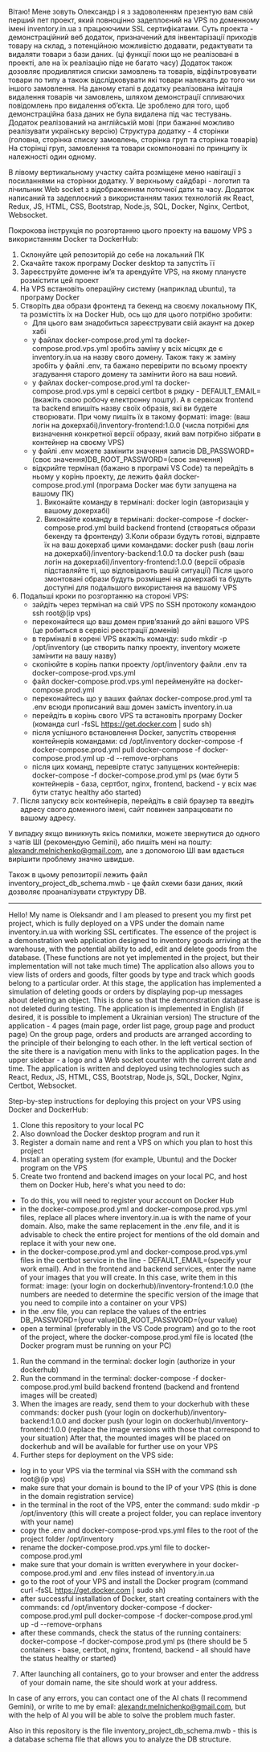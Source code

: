 Вітаю!
Мене зовуть Олександр і я з задоволенням презентую вам свій перший пет проект, який повноцінно задеплоєний на VPS по доменному імені inventory.in.ua з працюючими SSL сертифікатами.
Суть проекта - демонстраційний веб додаток, призначений для інвентарізації приходів товару на склад, з потенційною можливістю додавати, редактувати та видаляти товари з бази даних. (ці функції поки що не реалізовані в проекті, але на їх реалізацію піде не багато часу)
Додаток також дозовляє продивлятися списки замовлень та товарів, відфільтровувати товари по типу а також відслідковувати які товари належать до того чи іншого замовлення.
На даному етапі в додатку реалізована імітація видалення товарів чи замовлень, шляхом демонстрації спливаючих повідомлень про видалення обʼєкта.
Це зроблено для того, щоб демонстраційна база даних не була видалена під час тестувань.
Додаток реалізований на англійській мові (при бажанні можливо реалізувати українську версію)
Структура додатку - 4 сторінки (головна, сторінка списку замовлень, сторінка груп та сторінка товарів)
На сторінці груп, замовлення та товари скомпоновані по принципу їх належності один одному.

В лівому вертикальному участку сайта розміщене меню навігації з посиланнями на сторінки додатку.
У верхньому сайдбарі - логотип та лічильник Web socket з відображенням поточної дати та часу.
Додаток написаний та задеплоєний з використанням таких технологій як React, Redux, JS, HTML, CSS, Bootstrap, Node.js, SQL, Docker, Nginx, Certbot, Websocket.

Покрокова інструкція по розгортанню цього проекту на вашому VPS з використанням Docker та DockerHub:

1. Склонуйте цей репозиторій до себе на локальний ПК
2. Скачайте також програму Docker desktop та запустіть її
3. Зареєструйте доменне імʼя та арендуйте VPS, на якому плануєте розмістити цей проект
4. На VPS встановіть операційну систему (наприклад ubuntu), та програму Docker
5. Створіть два образи фронтенд та бекенд на своєму локальному ПК, та розмістіть їх на Docker Hub, ось що для цього потрібно зробити:
   - Для цього вам знадобиться зареєструвати свій акаунт на докер хабі
   - у файлах docker-compose.prod.yml та docker-compose.prod.vps.yml зробіть заміну у всіх місцях де є inventory.in.ua на назву свого домену. Також таку ж заміну зробіть у файлі .env, та бажано перевірити по всьому проекту згадування старого домену та замінити його на ваш новий.
   - у файлах docker-compose.prod.yml та docker-compose.prod.vps.yml в сервісі certbot в рядку - DEFAULT_EMAIL=(вкажіть свою робочу електронну пошту). А в сервісах frontend та backend впишіть назву своїх образів, які ви будете створювати. При чому пишіть їх в такому форматі: image: (ваш логін на докерхабі)/inventory-frontend:1.0.0 (числа потрібні для визначення конкретної версії образу, який вам потрібно зібрати в контейнер на своєму VPS)
   - у файлі .env можете замінити значення записів DB_PASSWORD=(своє значення)DB_ROOT_PASSWORD=(своє значення)
   - відкрийте термінал (бажано в програмі VS Code) та перейдіть в ньому у корінь проекту, де лежить файл docker-compose.prod.yml (програма Docker має бути запущена на вашому ПК)
     1. Виконайте команду в терміналі: docker login (авторизація у вашому докерхабі)
     2. Виконайте команду в терміналі: docker-compose -f docker-compose.prod.yml build backend frontend (створяться образи бекенду та фронтенду)
        3.Коли образи будуть готові, відправте їх на ваш докерхаб цими командами:
        docker push (ваш логін на докерхабі)/inventory-backend:1.0.0 та docker push (ваш логін на докерхабі)/inventory-frontend:1.0.0 (версії образів підставляйте ті, що відповідають вашій ситуації) Після цього змонтовані образи будуть розміщені на докерхабі та будуть доступні для подальшого використання на вашому VPS
6. Подальші кроки по розгортанню на стороні VPS:
   - зайдіть через термінал на свій VPS по SSH протоколу командою ssh root@(ip vps)
   - переконайтеся що ваш домен привʼязаний до айпі вашого VPS (це робиться в сервісі реєстрації доменів)
   - в терміналі в корені VPS вкажіть команду: sudo mkdir -p /opt/inventory (це створить папку проекту, inventory можете замінити на вашу назву)
   - скопіюйте в корінь папки проекту /opt/inventory файли .env та docker-compose-prod.vps.yml
   - файл docker-compose.prod.vps.yml перейменуйте на docker-compose.prod.yml
   - переконайтесь що у ваших файлах docker-compose.prod.yml та .env всюди прописаний ваш домен замість inventory.in.ua
   - перейдіть в корінь свого VPS та встановіть програму Docker (команда curl -fsSL https://get.docker.com | sudo sh)
   - після успішного встановлення Docker, запустіть створення контейнерів командами:
     cd /opt/inventory
     docker-compose -f docker-compose.prod.yml pull
     docker-compose -f docker-compose.prod.yml up -d --remove-orphans
   - після цих команд, перевірте статус запущених контейнерів:
     docker-compose -f docker-compose.prod.yml ps
     (має бути 5 контейнерів - база, сертбот, nginx, frontend, backend - у всіх має бути статус healthy або started)
7. Після запуску всіх контейнерів, перейдіть в свій браузер та введіть адресу свого доменного імені, сайт повинен запрацювати по вашому адресу.

У випадку якщо виникнуть якісь помилки, можете звернутися до одного з чатів ШІ (рекомендую Gemini), або пишіть мені на пошту: alexandr.melnichenko@gmail.com, але з допомогою ШІ вам вдасться вирішити проблему значно швидше.

Також в цьому репозиторії лежить файл inventory_project_db_schema.mwb - це файл схеми бази даних, який дозволяє проаналізувати структуру DB.

---

Hello! My name is Oleksandr and I am pleased to present you my first pet project, which is fully deployed on a VPS under the domain name inventory.in.ua with working SSL certificates.
The essence of the project is a demonstration web application designed to inventory goods arriving at the warehouse, with the potential ability to add, edit and delete goods from the database. (These functions are not yet implemented in the project, but their implementation will not take much time)
The application also allows you to view lists of orders and goods, filter goods by type and track which goods belong to a particular order.
At this stage, the application has implemented a simulation of deleting goods or orders by displaying pop-up messages about deleting an object.
This is done so that the demonstration database is not deleted during testing.
The application is implemented in English (if desired, it is possible to implement a Ukrainian version)
The structure of the application - 4 pages (main page, order list page, group page and product page)
On the group page, orders and products are arranged according to the principle of their belonging to each other.
In the left vertical section of the site there is a navigation menu with links to the application pages.
In the upper sidebar - a logo and a Web socket counter with the current date and time.
The application is written and deployed using technologies such as React, Redux, JS, HTML, CSS, Bootstrap, Node.js, SQL, Docker, Nginx, Certbot, Websocket.

Step-by-step instructions for deploying this project on your VPS using Docker and DockerHub:

1. Clone this repository to your local PC
2. Also download the Docker desktop program and run it
3. Register a domain name and rent a VPS on which you plan to host this project
4. Install an operating system (for example, Ubuntu) and the Docker program on the VPS
5. Create two frontend and backend images on your local PC, and host them on Docker Hub, here's what you need to do:

- To do this, you will need to register your account on Docker Hub
- in the docker-compose.prod.yml and docker-compose.prod.vps.yml files, replace all places where inventory.in.ua is with the name of your domain. Also, make the same replacement in the .env file, and it is advisable to check the entire project for mentions of the old domain and replace it with your new one.
- in the docker-compose.prod.yml and docker-compose.prod.vps.yml files in the certbot service in the line - DEFAULT_EMAIL=(specify your work email). And in the frontend and backend services, enter the name of your images that you will create. In this case, write them in this format: image: (your login on dockerhub)/inventory-frontend:1.0.0 (the numbers are needed to determine the specific version of the image that you need to compile into a container on your VPS)
- in the .env file, you can replace the values ​​of the entries DB_PASSWORD=(your value)DB_ROOT_PASSWORD=(your value)
- open a terminal (preferably in the VS Code program) and go to the root of the project, where the docker-compose.prod.yml file is located (the Docker program must be running on your PC)

1. Run the command in the terminal: docker login (authorize in your dockerhub)
2. Run the command in the terminal: docker-compose -f docker-compose.prod.yml build backend frontend (backend and frontend images will be created)
3. When the images are ready, send them to your dockerhub with these commands:
   docker push (your login on dockerhub)/inventory-backend:1.0.0 and docker push (your login on dockerhub)/inventory-frontend:1.0.0 (replace the image versions with those that correspond to your situation) After that, the mounted images will be placed on dockerhub and will be available for further use on your VPS
4. Further steps for deployment on the VPS side:

- log in to your VPS via the terminal via SSH with the command ssh root@(ip vps)
- make sure that your domain is bound to the IP of your VPS (this is done in the domain registration service)
- in the terminal in the root of the VPS, enter the command: sudo mkdir -p /opt/inventory (this will create a project folder, you can replace inventory with your name)
- copy the .env and docker-compose-prod.vps.yml files to the root of the project folder /opt/inventory
- rename the docker-compose.prod.vps.yml file to docker-compose.prod.yml
- make sure that your domain is written everywhere in your docker-compose.prod.yml and .env files instead of inventory.in.ua
- go to the root of your VPS and install the Docker program (command curl -fsSL https://get.docker.com | sudo sh)
- after successful installation of Docker, start creating containers with the commands:
  cd /opt/inventory
  docker-compose -f docker-compose.prod.yml pull
  docker-compose -f docker-compose.prod.yml up -d --remove-orphans
- after these commands, check the status of the running containers:
  docker-compose -f docker-compose.prod.yml ps
  (there should be 5 containers - base, certbot, nginx, frontend, backend - all should have the status healthy or started)

7. After launching all containers, go to your browser and enter the address of your domain name, the site should work at your address.

In case of any errors, you can contact one of the AI ​​chats (I recommend Gemini), or write to me by email: alexandr.melnichenko@gmail.com, but with the help of AI you will be able to solve the problem much faster.

Also in this repository is the file inventory_project_db_schema.mwb - this is a database schema file that allows you to analyze the DB structure.

